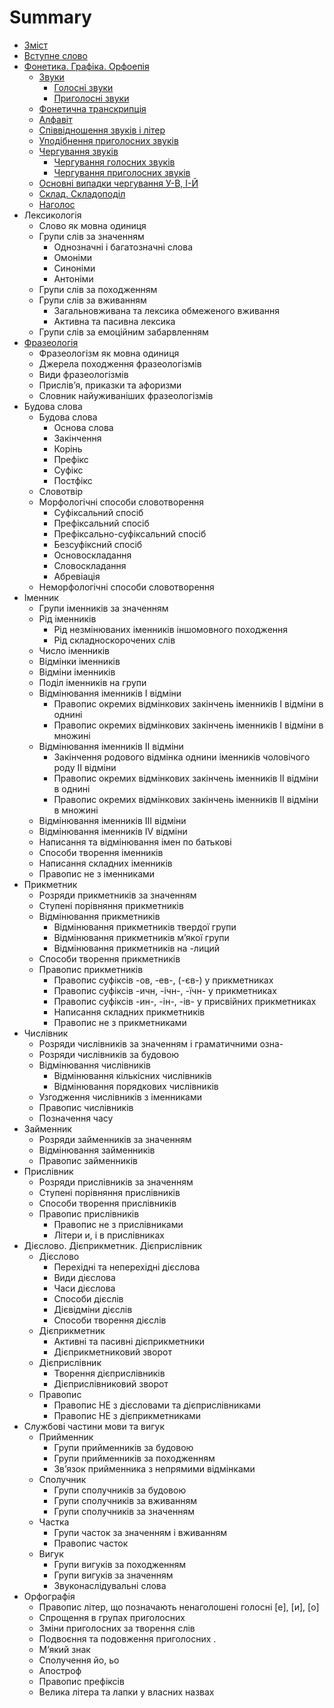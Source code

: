 # Summary

* [Зміст](README.md)
* [Вступне слово](vstup.md)
* [Фонетика. Графіка. Орфоепія](1/fonetika_grafka_orfoepya.md)
   * [Звуки](1/golosn_zvuki.md)
       * [Голосні звуки](1/golosn_zvuki.md)
       * [Приголосні звуки](1/prigolosn_zvuki.md)
   * [Фонетична транскрипція](1/fonetichna_transkriptsya.md)
   * [Алфавіт](1/alfavt.md)
   * [Співвідношення звуків і літер](1/spvvdnoshennya_zvukv__lter.md)
   * [Уподібнення приголосних звуків](1/upodbnennya_prigolosnih_zvukv.md)
   * [Чергування звуків](1/cherguvannya_golosnih_zvukv.md)
       * [Чергування голосних звуків](1/cherguvannya_golosnih_zvukv.md)
       * [Чергування приголосних звуків](1/cherguvannya_prigolosnih_zvukv.md)
   * [Основні випадки чергування У-В, І-Й](1/osnovn_vipadki_cherguvannya_u-v,_-i.md)
   * [Склад. Складоподіл](1/sklad_skladopodl.md)
   * [Наголос](1/nagolos.md)
* Лексикологія
   * Слово як мовна одиниця
   * Групи слів за значенням
       * Однозначнi i багатозначнi слова
       * Омонiми
       * Синонiми
       * Антонiми
   * Групи слів за походженням
   * Групи слів за вживанням
       * Загальновживана та лексика обмеженого вживання
       * Активна та пасивна лексика
   * Групи слів за емоційним забарвленням
* [Фразеологія](3/frazeologya.md)
   * Фразеологізм як мовна одиниця
   * Джерела походження фразеологізмів
   * Види фразеологізмів
   * Прислів’я, приказки та афоризми
   * Словник найуживаніших фразеологізмів
* Будова слова
   * Будова слова
       * Основа слова
       * Закiнчення
       * Корiнь
       * Префiкс
       * Суфiкс
       * Постфiкс
   * Словотвiр
   * Морфологiчнi способи словотворення
       * Суфiксальний спосiб
       * Префiксальний спосiб
       * Префiксально-суфiксальний спосiб
       * Безсуфiксний спосiб
       * Основоскладання
       * Словоскладання
       * Абревiацiя
   * Неморфологiчнi способи словотворення
* Iменник
   * Групи iменникiв за значенням
   * Рiд iменникiв
       * Рiд незмiнюваних iменникiв iншомовного походження
       * Рiд складноскорочених слiв
   * Число iменникiв
   * Вiдмiнки iменникiв
   * Вiдмiни iменникiв
   * Подiл iменникiв на групи
   * Вiдмiнювання iменникiв I вiдмiни
       * Правопис окремих вiдмiнкових закiнчень iменникiв I вiдмiни в однинi
       * Правопис окремих вiдмiнкових закiнчень iменникiв I вiдмiни в множинi
   * Вiдмiнювання iменникiв II вiдмiни
       * Закiнчення родового вiдмiнка однини iменникiв чоловiчого роду II вiдмiни
       * Правопис окремих вiдмiнкових закiнчень iменникiв II вiдмiни в однинi
       * Правопис окремих вiдмiнкових закiнчень iменникiв II вiдмiни в множинi
   * Вiдмiнювання iменникiв III вiдмiни
   * Вiдмiнювання iменникiв IV вiдмiни
   * Написання та вiдмiнювання iмен по батьковi
   * Способи творення iменникiв
   * Написання складних iменникiв
   * Правопис не з iменниками
* Прикметник
   * Розряди прикметникiв за значенням
   * Ступенi порiвняння прикметникiв
   * Вiдмiнювання прикметникiв
       * Вiдмiнювання прикметникiв твердої групи
       * Вiдмiнювання прикметникiв м’якої групи
       * Вiдмiнювання прикметникiв на -лиций
   * Способи творення прикметникiв
   * Правопис прикметникiв
       * Правопис суфiксiв -ов, -ев-, (-єв-) у прикметниках
       * Правопис суфiксiв -ичн, -iчн-, -їчн- у прикметниках
       * Правопис суфiксiв -ин-, -iн-, -iв- у присвiйних прикметниках
       * Написання складних прикметникiв
       * Правопис не з прикметниками
* Числiвник
   * Розряди числiвникiв за значенням i граматичними озна-
   * Розряди числiвникiв за будовою
   * Вiдмiнювання числiвникiв
       * Вiдмiнювання кiлькiсних числiвникiв
       * Вiдмiнювання порядкових числiвникiв
   * Узгодження числiвникiв з iменниками
   * Правопис числiвникiв
   * Позначення часу
* Займенник
   * Розряди займенникiв за значенням
   * Вiдмiнювання займенникiв
   * Правопис займенникiв
* Прислiвник
   * Розряди прислiвникiв за значенням
   * Ступенi порiвняння прислiвникiв
   * Способи творення прислiвникiв
   * Правопис прислiвникiв
       * Правопис не з прислiвниками
       * Лiтери и, i в прислiвниках
* Дiєслово. Дiєприкметник. Дiєприслiвник
   * Дiєслово
       * Перехiднi та неперехiднi дiєслова
       * Види дiєслова
       * Часи дiєслова
       * Способи дiєслiв
       * Дiєвiдмiни дiєслiв
       * Способи творення дiєслiв
   * Дiєприкметник
       * Активнi та пасивнi дiєприкметники
       * Дiєприкметниковий зворот
   * Дiєприслiвник
       * Творення дiєприслiвникiв
       * Дiєприслiвниковий зворот
   * Правопис
       * Правопис НЕ з дiєcловами та дiєприслiвниками
       * Правопис НЕ з дiєприкметниками
* Службовi частини мови та вигук
   * Прийменник
       * Групи прийменникiв за будовою
       * Групи прийменникiв за походженням
       * Зв’язок прийменника з непрямими вiдмiнками
   * Сполучник
       * Групи сполучникiв за будовою
       * Групи сполучникiв за вживанням
       * Групи сполучникiв за значенням
   * Частка
       * Групи часток за значенням i вживанням
       * Правопис часток
   * Вигук
       * Групи вигукiв за походженням
       * Групи вигукiв за значенням
       * Звуконаслiдувальнi слова
* Оpфографiя
   * Правопис лiтер, що позначають ненаголошенi голоснi [е], [и], [о]
   * Спрощення в групах приголосних
   * Змiни приголосних за творення слiв
   * Подвоєння та подовження приголосних .
   * М’який знак
   * Сполучення йо, ьо
   * Апостроф
   * Правопис префiксiв
   * Велика літера та лапки у власних назвах

